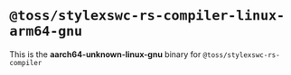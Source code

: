 # `@toss/stylexswc-rs-compiler-linux-arm64-gnu`

This is the **aarch64-unknown-linux-gnu** binary for `@toss/stylexswc-rs-compiler`
